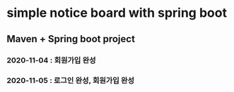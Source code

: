 # simple notice board with spring boot

## Maven + Spring boot project

### 2020-11-04 : 회원가입 완성
### 2020-11-05 : 로그인 완성, 회원가입 완성